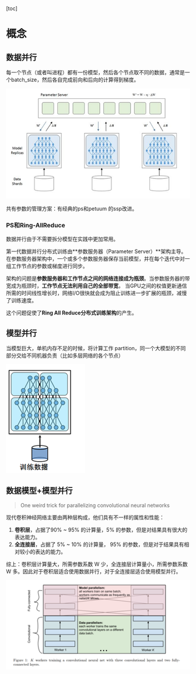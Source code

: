 [toc]



# 概念

## 数据并行

每一个节点（或者叫进程）都有一份模型，然后各个节点取不同的数据，通常是一个batch_size，然后各自完成前向和后向的计算得到梯度。

![data parallel](pics/data_parallel.png)

共有参数的管理方案：有经典的ps和petuum 的ssp改进。

### PS和Ring-AllReduce

数据并行由于不需要拆分模型在实践中更加常用。

第一代数据并行分布式训练由**参数服务器（Parameter Server）**架构主导。 在参数服务器架构中，一个或多个参数服务器保存当前模型，并在每个迭代中对一组工作节点的参数或梯度进行同步。

架构的问题是**参数服务器和工作节点之间的网络连接成为瓶颈**。当参数服务器的带宽成为瓶颈时，**工作节点无法利用自己的全部带宽**， 当GPU之间的权值更新通信所需的时间线性增长时，网络I/O很快就会成为阻止训练进一步扩展的瓶颈，减慢了训练速度。

这个问题促使了**Ring  All Reduce分布式训练架构**的产生。



## 模型并行

当模型巨大，单机内存不足的时候，将计算工作 partition，同一个大模型的不同部分交给不同机器负责（比如多层网络的各个节点）

![model_parallel](pics/model_parallel.png)



## 数据模型+模型并行

> One weird trick for parallelizing convolutional neural networks

现代卷积神经网络主要由两种层构成，他们具有不一样的属性和性能：

1. **卷积层**，占据了90% ~ 95% 的计算量，5% 的参数，但是对结果具有很大的表达能力。
2. **全连接层**，占据了 5% ~ 10% 的计算量， 95% 的参数，但是对于结果具有相对较小的表达的能力。

综上：卷积层计算量大，所需参数系数 W 少，全连接层计算量小，所需参数系数 W 多。因此对于卷积层适合使用数据并行，对于全连接层适合使用模型并行。

<img src="pics/data_model_parallel.png" alt="data_model_parallel" style="zoom:80%;" />



